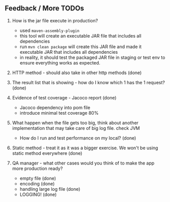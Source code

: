 ## Feedback / More TODOs
1. How is the jar file execute in production?
   - used `maven-assembly-plugin`
   - this tool will create an executable JAR file that includes all dependencies
   - run `mvn clean package` will create this JAR file and made it executable JAR that includes all dependencies
   - in reality, it should test the packaged JAR file in staging or test env to ensure everything works as expected.

2. HTTP method - should also take in other http methods (done)

3. The result list that is showing - how do I know which 1 has the 1 request? (done)

4. Evidence of test coverage - Jacoco report (done)
    - Jacoco dependency into pom file
    - introduce minimal test coverage 80%

5. What happen when the file gets too big, think about another implementation that may take care of big log file. check JVM
    - How do I run and test performance on my local? (done)

6. Static method - treat it as it was a bigger exercise. We won't be using static method everywhere (done)

7. QA manager - what other cases would you think of to make the app more production ready?
   - empty file (done)
   - encoding (done)
   - handling large log file (done)
   - LOGGING! (done)